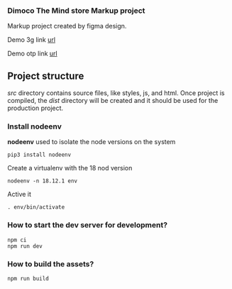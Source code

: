 ### Dimoco The Mind store Markup project ###

Markup project created by figma design.

Demo 3g link [url](https://dubisoft-solutions.github.io/playwing-dimoco-mind/ "Demo 3g link")

Demo otp link [url](https://dubisoft-solutions.github.io/playwing-dimoco-mind/otp.html "Demo otp link")

## Project structure ##

*src* directory contains source files, like styles, js, and html. Once project is compiled, the *dist* directory will be created and it should be used for the production project.

### Install nodeenv ###

**nodeenv** used to isolate the node versions on the system 

    pip3 install nodeenv

Create a virtualenv with the 18 nod version

    nodeenv -n 18.12.1 env

Active it 

    . env/bin/activate

### How to start the dev server for development? ###

    npm ci
    npm run dev


### How to build the assets? ###

    npm run build

